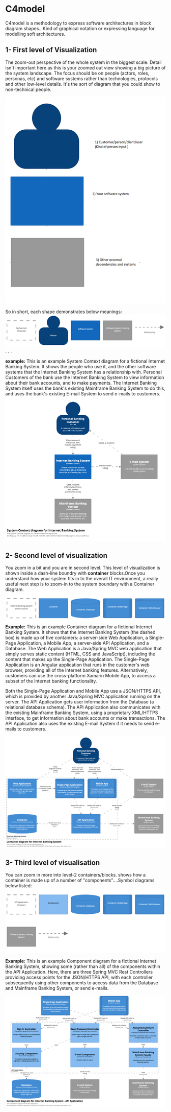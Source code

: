 # C4model
C4model is a methodology to express software architectures in block diagram shapes...Kind of graphical notation or expressing language for modelling soft architectures.
## 1- First level of Visualization
The zoom-out perspective of the whole system in the biggest scale. Detail isn't important here as this is your zoomed out view showing a big picture of the system landscape. The focus should be on people (actors, roles, personas, etc) and software systems rather than technologies, protocols and other low-level details. It's the sort of diagram that you could show to non-technical people.

![c4model-1st%20level.png](c4model-1st%20level.png)

So in short, each shape demonstrates below meanings:
![c4model-1st%20level-2.png](c4model-1st%20level-2.png)
.
.
.                                                                                                                                                                                                                                                                                                                                                          

**example:**
This is an example System Context diagram for a fictional Internet Banking System. It shows the people who use it, and the other software systems that the Internet Banking System has a relationship with. Personal Customers of the bank use the Internet Banking System to view information about their bank accounts, and to make payments. The Internet Banking System itself uses the bank's existing Mainframe Banking System to do this, and uses the bank's existing E-mail System to send e-mails to customers.
![c4model-1st%20level-example.png](c4model-1st%20level-example.png)

## 2- Second level of visualization 
You zoom in a bit and you are in second level. This level of visualization is shown inside a dash-line boundry with **container** blocks.Once you understand how your system fits in to the overall IT environment, a really useful next step is to zoom-in to the system boundary with a Container diagram. 
                                                                                                                                                                                   ![c4model-2nd%20level.png](c4model-2nd%20level.png)                                                                                                                                                                       
**Example:**
This is an example Container diagram for a fictional Internet Banking System. It shows that the Internet Banking System (the dashed box) is made up of five containers: a server-side Web Application, a Single-Page Application, a Mobile App, a server-side API Application, and a Database. The Web Application is a Java/Spring MVC web application that simply serves static content (HTML, CSS and JavaScript), including the content that makes up the Single-Page Application. The Single-Page Application is an Angular application that runs in the customer's web browser, providing all of the Internet banking features. Alternatively, customers can use the cross-platform Xamarin Mobile App, to access a subset of the Internet banking functionality.

Both the Single-Page Application and Mobile App use a JSON/HTTPS API, which is provided by another Java/Spring MVC application running on the server. The API Application gets user information from the Database (a relational database schema). The API Application also communicates with the existing Mainframe Banking System, using a proprietary XML/HTTPS interface, to get information about bank accounts or make transactions. The API Application also uses the existing E-mail System if it needs to send e-mails to customers.

![c4model-2nd%20level-example.png](c4model-2nd%20level-example.png)

## 3- Third level of visualisation
You can zoom in more into level-2 containers/blocks. 
shows how a container is made up of a number of "components"....Symbol diagrams below listed: 
![c4model-3rd%20level.png](c4model-3rd%20level.png)

**Example:**
This is an example Component diagram for a fictional Internet Banking System, showing some (rather than all) of the components within the API Application. Here, there are three Spring MVC Rest Controllers providing access points for the JSON/HTTPS API, with each controller subsequently using other components to access data from the Database and Mainframe Banking System, or send e-mails.

![c4model-3rd%20level-example.png](c4model-3rd%20level-example.png)


